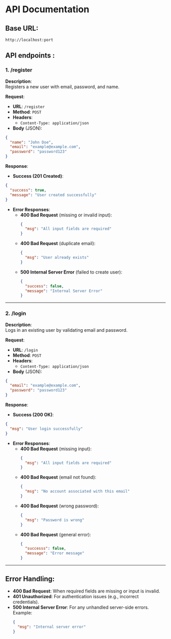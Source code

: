 # **API Documentation**

## **Base URL**:

`http://localhost:port`

## **API endpoints :**

### 1. **/register**

**Description**:  
Registers a new user with email, password, and name.

**Request**:  
- **URL**: `/register`  
- **Method**: `POST`
- **Headers**:  
  - `Content-Type: application/json`
- **Body** (JSON):
```json
{
  "name": "John Doe",
  "email": "example@example.com",
  "password": "password123"
}
```

**Response**:

- **Success (201 Created)**:
```json
{
  "success": true,
  "message": "User created successfully"
}
```

- **Error Responses**:
  - **400 Bad Request** (missing or invalid input):
    ```json
    {
      "msg": "All input fields are required"
    }
    ```
  - **400 Bad Request** (duplicate email):
    ```json
    {
      "msg": "User already exists"
    }
    ```
  - **500 Internal Server Error** (failed to create user):
    ```json
    {
      "success": false,
      "message": "Internal Server Error"
    }
    ```

---

### 2. **/login**

**Description**:  
Logs in an existing user by validating email and password.

**Request**:  
- **URL**: `/login`  
- **Method**: `POST`
- **Headers**:  
  - `Content-Type: application/json`
- **Body** (JSON):
```json
{
  "email": "example@example.com",
  "password": "password123"
}
```

**Response**:

- **Success (200 OK)**:
```json
{
  "msg": "User login successfully"
}
```

- **Error Responses**:
  - **400 Bad Request** (missing input):
    ```json
    {
      "msg": "All input fields are required"
    }
    ```
  - **400 Bad Request** (email not found):
    ```json
    {
      "msg": "No account associated with this email"
    }
    ```
  - **400 Bad Request** (wrong password):
    ```json
    {
      "msg": "Password is wrong"
    }
    ```
  - **400 Bad Request** (general error):
    ```json
    {
      "successs": false,
      "message": "Error message"
    }
    ```

---

## **Error Handling**:
- **400 Bad Request**: When required fields are missing or input is invalid.
- **401 Unauthorized**: For authentication issues (e.g., incorrect credentials).
- **500 Internal Server Error**: For any unhandled server-side errors.  
  Example:
  ```json
  {
    "msg": "Internal server error"
  }
  ```

